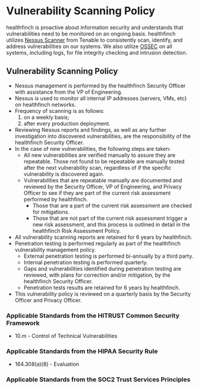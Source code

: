 # Vulnerability Scanning Policy

healthfinch is proactive about information security and understands that vulnerabilities need to be monitored on an ongoing basis. healthfinch utilizes [Nessus Scanner](http://www.tenable.com/products/nessus) from Tenable to consistently scan, identify, and address vulnerabilities on our systems. We also utilize [OSSEC](http://www.ossec.net/) on all systems, including logs, for file integrity checking and intrusion detection.

## Vulnerability Scanning Policy

* Nessus management is performed by the healthfinch Security Officer with assistance from the VP of Engineering.
* Nessus is used to monitor all internal IP addresses (servers, VMs, etc) on healthfinch networks.
* Frequency of scanning is as follows:
	1. on a weekly basis;
	2. after every production deployment.
* Reviewing Nessus reports and findings, as well as any further investigation into discovered vulnerabilities, are the responsibility of the healthfinch Security Officer.
* In the case of new vulnerabilities, the following steps are taken:
	* All new vulnerabilities are verified manually to assure they are repeatable. Those not found to be repeatable are manually tested after the next vulnerability scan, regardless of if the specific vulnerability is discovered again.
	* Vulnerabilities that are repeatable manually are documented and reviewed by the Security Officer, VP of Engineering, and Privacy Officer to see if they are part of the current risk assessment performed by healthfinch.
		* Those that are a part of the current risk assessment are checked for mitigations.
		* Those that are not part of the current risk assessment trigger a new risk assessment, and this process is outlined in detail in the healthfinch Risk Assessment Policy.
* All vulnerability scanning reports are retained for 6 years by healthfinch.
* Penetration testing is performed regularly as part of the healthfinch vulnerability management policy.
	* External penetration testing is performed bi-annually by a third party.
	* Internal penetration testing is performed quarterly.
	* Gaps and vulnerabilities identified during penetration testing are reviewed, with plans for correction and/or mitigation, by the healthfinch Security Officer.
	* Penetration tests results are retained for 6 years by healthfinch.
* This vulnerability policy is reviewed on a quarterly basis by the Security Officer and Privacy Officer.

### Applicable Standards from the HITRUST Common Security Framework

* 10.m - Control of Technical Vulnerabilities

### Applicable Standards from the HIPAA Security Rule

* 164.308(a)(8) - Evaluation

### Applicable Standards from the SOC2 Trust Services Principles
